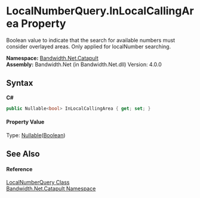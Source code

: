 ﻿# LocalNumberQuery.InLocalCallingArea Property 
 

Boolean value to indicate that the search for available numbers must consider overlayed areas. Only applied for localNumber searching.

**Namespace:**&nbsp;<a href ="N_Bandwidth_Net_Catapult.md">Bandwidth.Net.Catapult</a><br />**Assembly:**&nbsp;Bandwidth.Net (in Bandwidth.Net.dll) Version: 4.0.0

## Syntax

**C#**<br />
``` C#
public Nullable<bool> InLocalCallingArea { get; set; }
```


#### Property Value
Type: <a href="http://msdn2.microsoft.com/en-us/library/b3h38hb0" target="_blank">Nullable</a>(<a href="http://msdn2.microsoft.com/en-us/library/a28wyd50" target="_blank">Boolean</a>)

## See Also


#### Reference
<a href ="T_Bandwidth_Net_Catapult_LocalNumberQuery.md">LocalNumberQuery Class</a><br /><a href ="N_Bandwidth_Net_Catapult.md">Bandwidth.Net.Catapult Namespace</a><br />